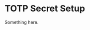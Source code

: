 [title]: # (TOTP Secret Setup)
[tags]: # (XXX)
[priority]: # (2224)
# TOTP Secret Setup
Something here.
